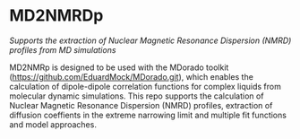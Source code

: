 MD2NMRDp
========

*Supports the extraction of Nuclear Magnetic Resonance Dispersion (NMRD) profiles from MD simulations*

MD2NMRp is designed to be used with the MDorado toolkit (https://github.com/EduardMock/MDorado.git), which enables the calculation of dipole-dipole correlation functions for complex liquids from molecular dynamic simulations. This repo supports the calculation of Nuclear Magnetic Resonance Dispersion (NMRD) profiles, extraction of diffusion coeffients in the extreme narrowing limit and multiple fit functions and model approaches. 

